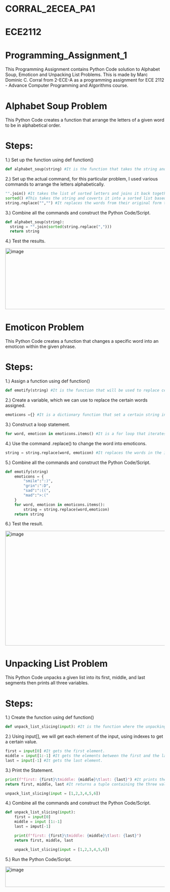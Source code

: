 # CORRAL_2ECEA_PA1

# ECE2112

# Programming_Assignment_1
This Programming Assignment contains Python Code solution to Alphabet Soup, Emoticon and Unpacking List Problems. This is made by Marc Dominic C. Corral from 2-ECE-A as a programming assignment for ECE 2112 - Advance Computer Programming and Algorithms course.

# Alphabet Soup Problem 
This Python Code creates a function that arrange the letters of a given word to be in alphabetical order.

# Steps:
1.) Set up the function using def function()
```python
def alphabet_soup(string) #It is the function that takes the string and rearranges it alphabetically.
```
2.) Set up the actual command, for this particular problem, I used various commands to arrange the letters alphabetically.
```python
"".join() #It takes the list of sorted letters and joins it back together into a single string.
sorted() #This takes the string and coverts it into a sorted list based on ASCII values.
string.replace("","") #It replaces the words from their original form to arranged alphabetically.
```
3.) Combine all the commands and construct the Python Code/Script.
```python
def alphabet_soup(string):
  string = "".join(sorted(string.replace(",")))
  return string
```
4.) Test the results.

<img width="1453" height="193" alt="image" src="https://github.com/user-attachments/assets/a80d7109-abf6-47fa-846d-0fa73bb479bc" />

# Emoticon Problem 
This Python Code creates a function that changes a specific word into an emoticon within the given phrase.

# Steps:
1.) Assign a function using def function()
```python
def emotify(string) #It is the function that will be used to replace certain strings with emoticons.
```
2.) Create a variable, which we can use to replace the certain words assigned.
```python
emoticons ={} #It is a dictionary function that set a certain string into an emoticon.
```
3.) Construct a loop statement.
```python
for word, emoticon in emoticons.items() #It is a for loop that iterates every item in the emoticons dictionary.
```
4.) Use the command .replace() to change the word into emoticons.
```python
string = string.replace(word, emoticon) #It replaces the words in the input with their respective set of emoticons.
```
5.) Combine all the commands and construct the Python Code/Script.
```python
def emotify(string)
    emoticons = {
        "smile":":)",
        "grin":":D",
        "sad":":((",
        "mad":">:("
    }
    for word, emoticon in emoticons.items():
        string = string.replace(word,emoticon)
    return string
```
6.) Test the result.

<img width="1454" height="362" alt="image" src="https://github.com/user-attachments/assets/ffeae4d2-a33d-4996-9ef9-cbfad1a2edf1" />

# Unpacking List Problem 
This Python Code unpacks a given list into its first, middle, and last segments then prints all three variables.

# Steps:
1.) Create the function using def function()
```python
def unpack_list_slicing(input): #It is the function where the unpacking is made.
```
2.) Using input[], we will get each element of the input, using indexes to get a certain value.
```python
first = input[0] #It gets the first element.
middle = input[1:-1] #It gets the elements between the first and the last.
last = input[-1] #It gets the last element.
```
3.) Print the Statement.
```python
print(f"first: {first}\tmiddle: {middle}\tlast: {last}") #It prints the formatted output with tab spacing (\t)
return first, middle, last #It returns a tuple containing the three values.

unpack_list_slicing(input = [1,2,3,4,5,6])
```
4.) Combine all the commands and construct the Python Code/Script.
```python
def unpack_list_slicing(input):
    first = input[0]
    middle = input [1:-1]
    last = imput[-1]

    print(f"first: {first}\tmiddle: {middle}\tlast: {last}")
    return first, middle, last

    unpack_list_slicing(input = [1,2,3,4,5,6])
```
5.) Run the Python Code/Script.

<img width="562" height="65" alt="image" src="https://github.com/user-attachments/assets/459e2df1-b397-4b6b-9f1b-0e0a1fb8683a" />
